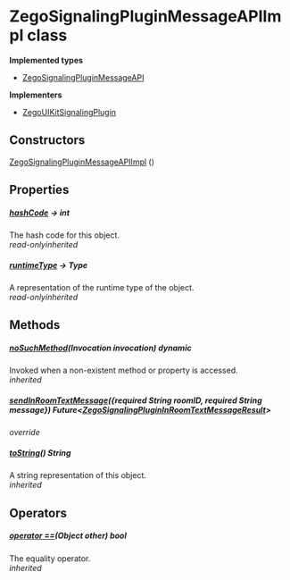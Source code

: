 


# ZegoSignalingPluginMessageAPIImpl class













**Implemented types**

- [ZegoSignalingPluginMessageAPI](../zego_uikit_prebuilt_live_audio_room/ZegoSignalingPluginMessageAPI-mixin.md)


**Implementers**

- [ZegoUIKitSignalingPlugin](../zego_uikit_prebuilt_live_audio_room/ZegoUIKitSignalingPlugin-class.md)





## Constructors

[ZegoSignalingPluginMessageAPIImpl](../zego_uikit_prebuilt_live_audio_room/ZegoSignalingPluginMessageAPIImpl/ZegoSignalingPluginMessageAPIImpl.md) ()

   


## Properties

##### [hashCode](../zego_uikit_prebuilt_live_audio_room/ZegoSignalingPluginMessageAPI/hashCode.md) &#8594; int



The hash code for this object.  
_<span class="feature">read-only</span><span class="feature">inherited</span>_



##### [runtimeType](../zego_uikit_prebuilt_live_audio_room/ZegoSignalingPluginMessageAPI/runtimeType.md) &#8594; Type



A representation of the runtime type of the object.  
_<span class="feature">read-only</span><span class="feature">inherited</span>_





## Methods

##### [noSuchMethod](../zego_uikit_prebuilt_live_audio_room/ZegoSignalingPluginMessageAPI/noSuchMethod.md)(Invocation invocation) dynamic



Invoked when a non-existent method or property is accessed.  
_<span class="feature">inherited</span>_



##### [sendInRoomTextMessage](../zego_uikit_prebuilt_live_audio_room/ZegoSignalingPluginMessageAPIImpl/sendInRoomTextMessage.md)({required String roomID, required String message}) Future&lt;[ZegoSignalingPluginInRoomTextMessageResult](../zego_uikit_prebuilt_live_audio_room/ZegoSignalingPluginInRoomTextMessageResult-class.md)>



  
_<span class="feature">override</span>_



##### [toString](../zego_uikit_prebuilt_live_audio_room/ZegoSignalingPluginMessageAPI/toString.md)() String



A string representation of this object.  
_<span class="feature">inherited</span>_





## Operators

##### [operator ==](../zego_uikit_prebuilt_live_audio_room/ZegoSignalingPluginMessageAPI/operator_equals.md)(Object other) bool



The equality operator.  
_<span class="feature">inherited</span>_
















